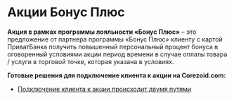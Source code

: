# Акции Бонус Плюс

**Акция в рамках программы лояльности «Бонус Плюс»** – это предложение от партнера программы «Бонус Плюс» клиенту с картой ПриватБанка получить повышенный персональный процент бонуса в оговоренный условиями акции период времени в случае оплаты товара \/ услуги в торговой точке, которая указана в условиях.

**Готовые решения для подключение клиента к акции на Corezoid.com:**

* [Подключение клиента к акции происходит двумя путями](bonu_plus.md)

